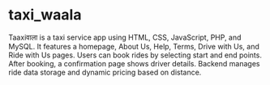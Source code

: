 # taxi_waala
Taaxiवाला is a taxi service app using HTML, CSS, JavaScript, PHP, and MySQL. It features a homepage, About Us, Help, Terms, Drive with Us, and Ride with Us pages. Users can book rides by selecting start and end points. After booking, a confirmation page shows driver details. Backend manages ride data storage and dynamic pricing based on distance.
